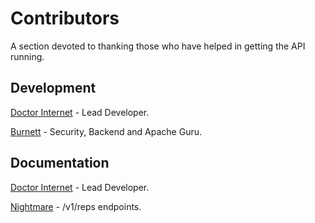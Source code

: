 # Contributors

A section devoted to thanking those who have helped in getting the API running.

## Development

[Doctor Internet](https://limelightgaming.net/forums/user-2746.html) - Lead Developer.

[Burnett](https://limelightgaming.net/forums/user-2308.html) - Security, Backend and Apache Guru.

## Documentation

[Doctor Internet](https://limelightgaming.net/forums/user-2746.html) - Lead Developer.

[Nightmare](https://limelightgaming.net/forums/user-3749.html) - /v1/reps endpoints.